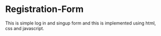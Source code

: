 # Registration-Form
This is simple log in and singup form and this is implemented using html, css and  javascript.
